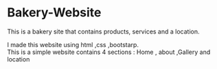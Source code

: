 # Bakery-Website
<p>This is a bakery site that contains products, services and a location.</p>
I made this website using html ,css ,bootstarp.
<br>
This is a simple website contains 4 sections : Home , about ,Gallery and location
